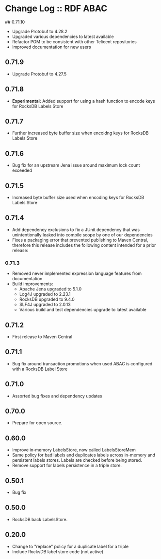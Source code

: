 # Change Log :: RDF ABAC

## 0.71.10

- Upgrade Protobuf to 4.28.2
- Upgraded various dependencies to latest available
- Refactor POM to be consistent with other Telicent repositories
- Improved documentation for new users

## 0.71.9

- Upgrade Protobuf to 4.27.5

## 0.71.8

- **Experimental:** Added support for using a hash function to encode keys for RocksDB Labels Store

## 0.71.7

- Further increased byte buffer size when encoidng keys for RocksDB Labels Store

## 0.71.6

- Bug fix for an upstream Jena issue around maximum lock count exceeded

## 0.71.5

- Increased byte buffer size used when encoding keys for RocksDB Labels Store

## 0.71.4

- Add dependency exclusions to fix a JUnit dependency that was unintentionally 
  leaked into compile scope by one of our dependencies
- Fixes a packaging error that prevented publishing to Maven Central, therefore
  this release includes the following content intended for a prior release:

### 0.71.3

- Removed never implemented expression language features from documentation
- Build improvements:
    - Apache Jena upgraded to 5.1.0
    - Log4J upgraded to 2.23.1
    - RocksDB upgraded to 9.4.0
    - SLF4J upgraded to 2.0.13
    - Various build and test dependencies upgrade to latest available


## 0.71.2

- First release to Maven Central

## 0.71.1

- Bug fix around transaction promotions when used ABAC is configured with a RocksDB Label Store

## 0.71.0

- Assorted bug fixes and dependency updates

## 0.70.0

- Prepare for open source.

## 0.60.0

- Improve in-memory LabelsStore, now called LabelsStoreMem
- Same policy for bad labels and duplicates labels across in-memory and
  persistent labels stores. Labels are checked before being stored.
- Remove support for labels persistence in a triple store.

## 0.50.1

- Bug fix
 
## 0.50.0 

- RocksDB back LabelsStore.

## 0.20.0

- Change to "replace" policy for a duplicate label for a triple
- Include RocksDB label store code (not active)
